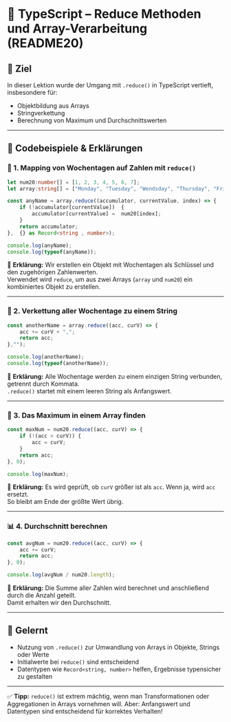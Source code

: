 
# 📘 TypeScript – Reduce Methoden und Array-Verarbeitung (README20)

## 🧠 Ziel
In dieser Lektion wurde der Umgang mit `.reduce()` in TypeScript vertieft, insbesondere für:
- Objektbildung aus Arrays
- Stringverkettung
- Berechnung von Maximum und Durchschnittswerten

---

## 🧪 Codebeispiele & Erklärungen

### 🔁 1. Mapping von Wochentagen auf Zahlen mit `reduce()`

```ts
let num20:number[] = [1, 2, 3, 4, 5, 6, 7];
let array:string[] = ["Monday", "Tuesday", "Wendsday", "Thursday", "Friday", "Saturday", "Sunday"];

const anyName = array.reduce((accumulator, currentValue, index) => {
    if (!accumulator[currentValue])  {
        accumulator[currentValue] =  num20[index];
    }
    return accumulator;
},  {} as Record<string , number>);

console.log(anyName);
console.log(typeof(anyName));
```

📝 **Erklärung:** Wir erstellen ein Objekt mit Wochentagen als Schlüssel und den zugehörigen Zahlenwerten.  
Verwendet wird `reduce`, um aus zwei Arrays (`array` und `num20`) ein kombiniertes Objekt zu erstellen.

---

### 🧵 2. Verkettung aller Wochentage zu einem String

```ts
const anotherName = array.reduce((acc, curV) => {
    acc += curV + ",";
    return acc;
},"");

console.log(anotherName);
console.log(typeof(anotherName));
```

📝 **Erklärung:** Alle Wochentage werden zu einem einzigen String verbunden, getrennt durch Kommata.  
`.reduce()` startet mit einem leeren String als Anfangswert.

---

### 🔢 3. Das Maximum in einem Array finden

```ts
const maxNum = num20.reduce((acc, curV) => {
    if (!(acc > curV)) {
        acc = curV;
    }
    return acc;
}, 0);

console.log(maxNum);
```

📝 **Erklärung:** Es wird geprüft, ob `curV` größer ist als `acc`. Wenn ja, wird `acc` ersetzt.  
So bleibt am Ende der größte Wert übrig.

---

### 📊 4. Durchschnitt berechnen

```ts
const avgNum = num20.reduce((acc, curV) => {
    acc += curV;
    return acc;
}, 0);

console.log(avgNum / num20.length);
```

📝 **Erklärung:** Die Summe aller Zahlen wird berechnet und anschließend durch die Anzahl geteilt.  
Damit erhalten wir den Durchschnitt.

---

## 🧰 Gelernt

- Nutzung von `.reduce()` zur Umwandlung von Arrays in Objekte, Strings oder Werte
- Initialwerte bei `reduce()` sind entscheidend
- Datentypen wie `Record<string, number>` helfen, Ergebnisse typensicher zu gestalten

---

✅ **Tipp:** `reduce()` ist extrem mächtig, wenn man Transformationen oder Aggregationen in Arrays vornehmen will. Aber: Anfangswert und Datentypen sind entscheidend für korrektes Verhalten!
